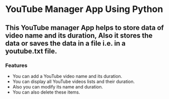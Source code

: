 # YouTube Manager App Using Python
## This YouTube manager App helps to store data of video name and its duration, Also it stores the data or saves the data in a file i.e. in a youtube.txt file.

### Features
- You can add a YouTube video name and its duration.
- You can display all YouTube videos lists and their duration.
- Also you can modify its name and duration.
- You can also delete these items.
